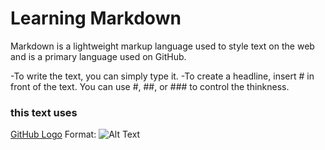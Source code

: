 # Learning Markdown

Markdown is a lightweight markup language used to style text on the web and is a primary language used on GitHub.

-To write the text, you can simply type it.
-To create a headline, insert # in front of the text. You can use #, ##, or ### to control the thinkness.
 ### this text uses ###

[GitHub Logo](https://www.atlassian.com/blog/inside-atlassian/growth-mindset)
Format: ![Alt Text](url)
